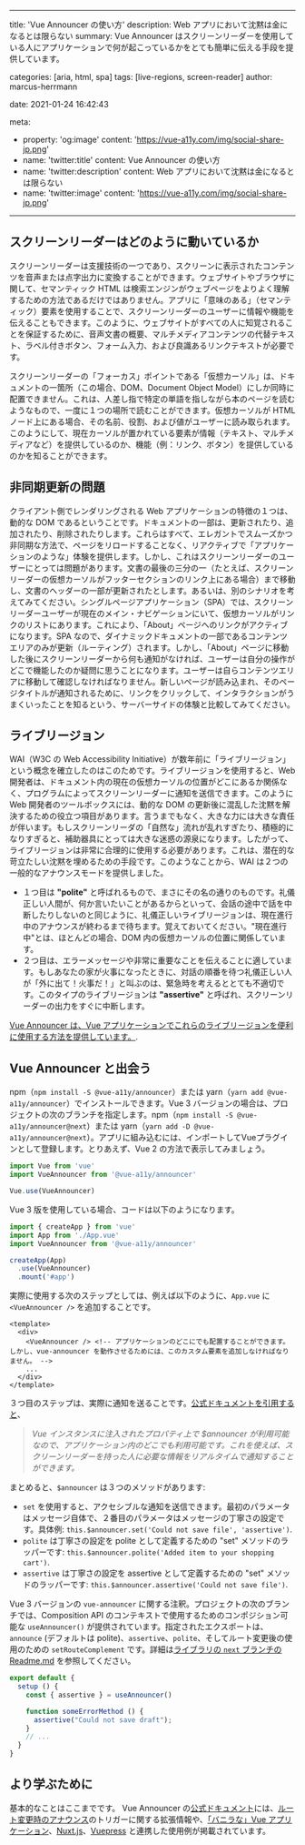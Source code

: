 ---
title: 'Vue Announcer の使い方'
description: Web アプリにおいて沈黙は金になるとは限らない
summary: Vue Announcer はスクリーンリーダーを使用している人にアプリケーションで何が起こっているかをとても簡単に伝える手段を提供しています。

categories: [aria, html, spa]
tags: [live-regions, screen-reader]
author: marcus-herrmann

date: 2021-01-24 16:42:43

meta:
  - property: 'og:image'
    content: 'https://vue-a11y.com/img/social-share-jp.png'
  - name: 'twitter:title'
    content: Vue Announcer の使い方
  - name: 'twitter:description'
    content: Web アプリにおいて沈黙は金になるとは限らない
  - name: 'twitter:image'
    content: 'https://vue-a11y.com/img/social-share-jp.png'

-------------------------

##  スクリーンリーダーはどのように動いているか

スクリーンリーダーは支援技術の一つであり、スクリーンに表示されたコンテンツを音声または点字出力に変換することができます。ウェブサイトやブラウザに関して、セマンティック HTML は検索エンジンがウェブページをよりよく理解するための方法であるだけではありません。アプリに「意味のある」（セマンティック）要素を使用することで、スクリーンリーダーのユーザーに情報や機能を伝えることもできます。このように、ウェブサイトがすべての人に知覚されることを保証するために、音声文書の概要、マルチメディアコンテンツの代替テキスト、ラベル付きボタン、フォーム入力、および良識あるリンクテキストが必要です。

スクリーンリーダーの「フォーカス」ポイントである「仮想カーソル」は、ドキュメントの一箇所（この場合、DOM、Document Object Model）にしか同時に配置できません。これは、人差し指で特定の単語を指しながら本のページを読むようなもので、一度に１つの場所で読むことができます。仮想カーソルが HTML ノード上にある場合、その名前、役割、および値がユーザーに読み取られます。このようにして、現在カーソルが置かれている要素が情報（テキスト、マルチメディアなど）を提供しているのか、機能（例：リンク、ボタン）を提供しているのかを知ることができます。

## 非同期更新の問題

クライアント側でレンダリングされる Web アプリケーションの特徴の１つは、動的な DOM であるということです。ドキュメントの一部は、更新されたり、追加されたり、削除されたりします。これらはすべて、エレガントでスムーズかつ非同期な方法で、ページをリロードすることなく、リアクティブで「アプリケーションのような」体験を提供します。しかし、これはスクリーンリーダーのユーザーにとっては問題があります。文書の最後の三分の一（たとえば、スクリーンリーダーの仮想カーソルがフッターセクションのリンク上にある場合）まで移動し、文書のヘッダーの一部が更新されたとします。あるいは、別のシナリオを考えてみてください。シングルページアプリケーション（SPA）では、スクリーンリーダーユーザーが現在のメイン・ナビゲーションにいて、仮想カーソルがリンクのリストにあります。これにより、「About」ページへのリンクがアクティブになります。SPA なので、ダイナミックドキュメントの一部であるコンテンツエリアのみが更新（ルーティング）されます。しかし、「About」ページに移動した後にスクリーンリーダーから何も通知がなければ、ユーザーは自分の操作がどこで機能したのか疑問に思うことになります。ユーザーは自らコンテンツエリアに移動して確認しなければなりません。新しいページが読み込まれ、そのページタイトルが通知されるために、リンクをクリックして、インタラクションがうまくいったことを知るという、サーバーサイドの体験と比較してみてください。

## ライブリージョン

WAI（W3C の Web Accessibility Initiative）が数年前に「ライブリージョン」という概念を確立したのはこのためです。ライブリージョンを使用すると、Web 開発者は、ドキュメント内の現在の仮想カーソルの位置がどこにあるか関係なく、プログラムによってスクリーンリーダーに通知を送信できます。このように Web 開発者のツールボックスには、動的な DOM の更新後に混乱した沈黙を解決するための役立つ項目があります。言うまでもなく、大きな力には大きな責任が伴います。もしスクリーンリーダの「自然な」流れが乱れすぎたり、積極的になりすぎると、補助器具にとっては大きな迷惑の源泉になります。したがって、ライブリージョンは非常に合理的に使用する必要があります。これは、潜在的な苛立たしい沈黙を埋めるための手段です。このようなことから、WAI は２つの一般的なアナウンスモードを提供しました。

- １つ目は **"polite"** と呼ばれるもので、まさにその名の通りのものです。礼儀正しい人間が、何か言いたいことがあるからといって、会話の途中で話を中断したりしないのと同じように、礼儀正しいライブリージョンは、現在進行中のアナウンスが終わるまで待ちます。覚えておいてください。"現在進行中"とは、ほとんどの場合、DOM 内の仮想カーソルの位置に関係しています。
- ２つ目は、エラーメッセージや非常に重要なことを伝えることに適しています。もしあなたの家が火事になったときに、対話の順番を待つ礼儀正しい人が「外に出て！火事だ！」と叫ぶのは、緊急時を考えるととても不適切です。このタイプのライブリージョンは **"assertive"** と呼ばれ、スクリーンリーダーの出力をすぐに中断します。

[Vue Announcer は、Vue アプリケーションでこれらのライブリージョンを便利に使用する方法を提供しています。](https://github.com/vue-a11y/vue-announcer).

## Vue Announcer と出会う

npm（`npm install -S @vue-a11y/announcer`）または yarn（`yarn add @vue-a11y/announcer`）でインストールできます。Vue 3 バージョンの場合は、プロジェクトの次のブランチを指定します。npm（`npm install -S @vue-a11y/announcer@next`）または yarn（`yarn add -D @vue-a11y/announcer@next`）。アプリに組み込むには、インポートしてVueプラグインとして登録します。とりあえず、Vue 2 の方法で表示してみましょう。

```js
import Vue from 'vue'
import VueAnnouncer from '@vue-a11y/announcer'

Vue.use(VueAnnouncer)

```

Vue 3 版を使用している場合、コードは以下のようになります。

```js
import { createApp } from 'vue'
import App from './App.vue'
import VueAnnouncer from '@vue-a11y/announcer'

createApp(App)
  .use(VueAnnouncer)
  .mount('#app')

```

実際に使用する次のステップとしては、例えば以下のように、`App.vue` に `<VueAnnouncer />` を追加することです。

```vue
<template>
  <div>
    <VueAnnouncer /> <!-- アプリケーションのどこにでも配置することができます。しかし、vue-announcer を動作させるためには、このカスタム要素を追加しなければなりません。 -->
    ...
  </div>
</template>
```
３つ目のステップは、実際に通知を送ることです。[公式ドキュメントを引用すると](https://vue-announcer-v2.surge.sh/guide/announcer.html#methods)、

> _Vue インスタンスに注入されたプロパティ上で $announcer が利用可能なので、アプリケーション内のどこでも利用可能です。これを使えば、スクリーンリーダーを持った人に必要な情報をリアルタイムで通知することができます。_

まとめると、`$announcer` は３つのメソッドがあります:
- `set` を使用すると、アクセシブルな通知を送信できます。最初のパラメータはメッセージ自体で、２番目のパラメータはメッセージの丁寧さの設定です。具体例:       `this.$announcer.set('Could not save file', 'assertive')`.
- `polite` は丁寧さの設定を polite として定義するための "set" メソッドのラッパーです: `this.$announcer.polite('Added item to your shopping cart')`.
- `assertive` は丁寧さの設定を assertive として定義するための "set" メソッドのラッパーです: `this.$announcer.assertive('Could not save file')`.

Vue 3 バージョンの `vue-announcer` に関する注釈。プロジェクトの次のブランチでは、Composition API のコンテキストで使用するためのコンポジション可能な `useAnnouncer()` が提供されています。指定されたエクスポートは、`announce` (デフォルトは polite)、`assertive`、`polite`、そしてルート変更後の使用のための `setRouteComplement` です。詳細は[ライブラリの `next` ブランチの Readme.md](https://github.com/vue-a11y/vue-announcer/blob/next/README.md) を参照してください。

```js
export default {
  setup () {
    const { assertive } = useAnnouncer()

    function someErrorMethod () {
      assertive("Could not save draft");
    }
    // ...
  }
}
```
## より学ぶために

基本的なことはここまでです。
Vue Announcer の[公式ドキュメント](https://vue-announcer-v2.surge.sh/guide/announcer-router.html)には、[ルート変更時のアナウンス](https://vue-announcer-v2.surge.sh/guide/announcer-router.html)のトリガーに関する拡張情報や、[「バニラな」Vue アプリケーション](https://vue-announcer-v2.surge.sh/demos/)、[Nuxt.js](https://vue-announcer-v2.surge.sh/demos/nuxt.html)、[Vuepress](https://vue-announcer-v2.surge.sh/demos/vuepress.html) と連携した使用例が掲載されています。